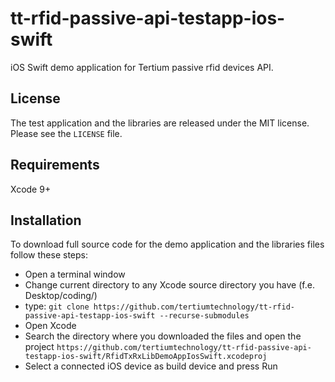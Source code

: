 # tt-rfid-passive-api-testapp-ios-swift
iOS Swift demo application for Tertium passive rfid devices API.

## License
The test application and the libraries are released under the MIT license. Please see the `LICENSE` file.

## Requirements
Xcode 9+

## Installation
To download full source code for the demo application and the libraries files follow these steps:

- Open a terminal window
- Change current directory to any Xcode source directory you have (f.e. Desktop/coding/)
- type: ```git clone https://github.com/tertiumtechnology/tt-rfid-passive-api-testapp-ios-swift --recurse-submodules ```
- Open Xcode
- Search the directory where you downloaded the files and open the project ```https://github.com/tertiumtechnology/tt-rfid-passive-api-testapp-ios-swift/RfidTxRxLibDemoAppIosSwift.xcodeproj```
- Select a connected iOS device as build device and press Run
